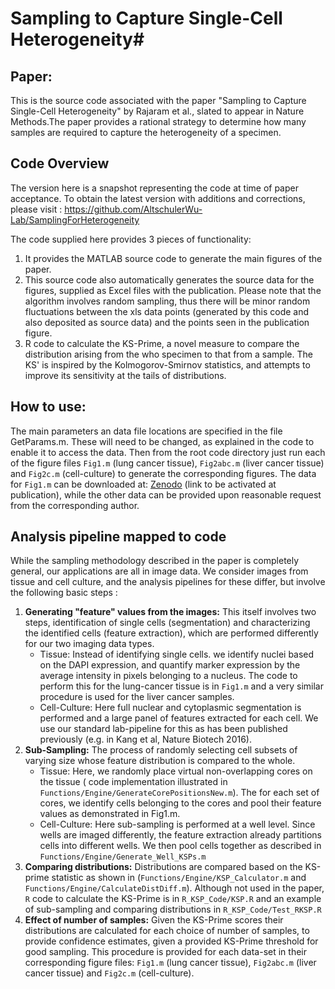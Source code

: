 # Sampling to Capture Single-Cell Heterogeneity#

## Paper: 
This is the source code associated with the paper "Sampling to Capture Single-Cell Heterogeneity" by Rajaram et al., slated to appear in Nature Methods.The paper provides a rational strategy to determine how many samples are required to capture the heterogeneity of a specimen.

## Code Overview
The version here is a snapshot representing the code at time of paper acceptance. To obtain the latest version with additions and corrections, please visit : https://github.com/AltschulerWu-Lab/SamplingForHeterogeneity

The code supplied here provides 3 pieces of functionality:
1. It provides the MATLAB source code to generate the main figures of the paper.
2. This source code also automatically generates the source data for the figures, supplied as Excel files with the publication. Please note that the algorithm involves random sampling, thus there will be minor random fluctuations between the xls data points (generated by this code and also deposited as source data) and the points seen in the publication figure.
3. R code to calculate the KS-Prime, a novel measure to compare the distribution arising from the who specimen to that from a sample. The KS' is inspired by the Kolmogorov-Smirnov statistics, and attempts to improve its sensitivity at the tails of distributions.

## How to use:
The main parameters an data file locations are specified in the file GetParams.m. These will need to be changed, as explained in the code to enable it to access the data. Then from the root code directory just run each of the figure files ```Fig1.m``` (lung cancer tissue),  ```Fig2abc.m``` (liver cancer tissue) and ```Fig2c.m``` (cell-culture) to generate the corresponding figures. The data for ```Fig1.m``` can be downloaded at: [Zenodo](https://zenodo.org/) (link to be activated at publication), while the other data can be provided upon reasonable request from the corresponding author.

## Analysis pipeline mapped to code
While the sampling methodology described in the paper is completely general, our applications are all in image data. We consider images from tissue and cell culture, and the analysis pipelines for these differ, but involve the following basic steps :
1. **Generating "feature" values from the images:**  This itself involves two steps, identification of single cells (segmentation) and characterizing the identified cells (feature extraction), which are performed differently for our two imaging data types.
   * Tissue: Instead of identifying single cells. we identify nuclei based on the DAPI expression, and quantify marker expression  by the average intensity in pixels belonging to a nucleus. The code to perform this for the lung-cancer tissue is in ```Fig1.m``` and a very similar procedure is used for the liver cancer samples.
   * Cell-Culture: Here full nuclear and cytoplasmic segmentation is performed and a large panel of features extracted for each cell. We use our standard lab-pipeline for this as has been published previously (e.g. in Kang et al, Nature Biotech 2016).
2. **Sub-Sampling:**  The process of randomly selecting cell subsets of varying size whose feature distribution is compared to the whole.
   * Tissue: Here, we randomly place virtual non-overlapping cores on the tissue ( code implementation illustrated in  ```Functions/Engine/GenerateCorePositionsNew.m```). The for each set of cores, we identify cells belonging to the cores and pool their feature values as demonstrated in Fig1.m.
   * Cell-Culture: Here sub-sampling is performed at a well level. Since wells are imaged differently, the feature extraction already partitions cells into different wells. We then pool cells together as described in ```Functions/Engine/Generate_Well_KSPs.m```
  3. **Comparing distributions:** Distributions are compared based on the KS-prime statistic as shown in (```Functions/Engine/KSP_Calculator.m``` and ```Functions/Engine/CalculateDistDiff.m```). Although not used in the paper, ```R``` code to calculate the KS-Prime is in ```R_KSP_Code/KSP.R``` and an example of sub-sampling and comparing distributions in ```R_KSP_Code/Test_RKSP.R```
  4. **Effect of number of samples:**  Given the KS-Prime scores their distributions are calculated for each choice of number of samples, to provide confidence estimates, given a provided KS-Prime threshold for good sampling. This procedure is provided for each data-set in their corresponding figure files:  ```Fig1.m``` (lung cancer tissue),  ```Fig2abc.m``` (liver cancer tissue) and ```Fig2c.m``` (cell-culture).